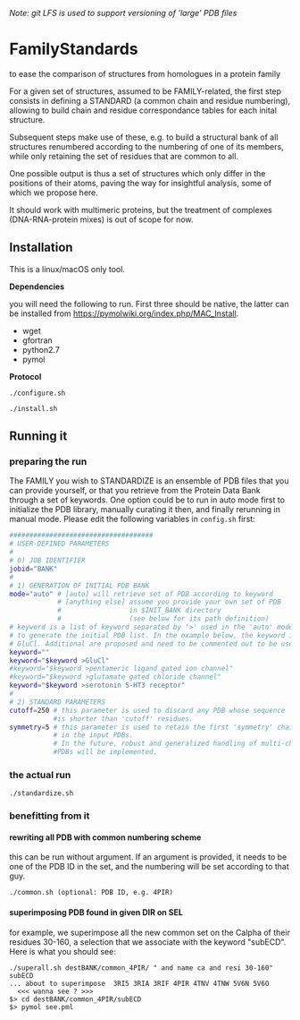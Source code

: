 *Note: git LFS is used to support versioning of 'large' PDB files*

# FamilyStandards
to ease the comparison of structures from homologues in a protein family

For a given set of structures, assumed to be FAMILY-related, the first step consists in defining a STANDARD (a common chain and residue numbering), allowing to build chain and residue correspondance tables for each inital structure.

Subsequent steps make use of these, e.g. to build a structural bank of all structures renumbered according to the numbering of one of its members, while only retaining the set of residues that are common to all. 

One possible output is thus a set of structures which only differ in the positions of their atoms, paving the way for insightful analysis, some of which we propose here.

It should work with multimeric proteins, but the treatment of complexes (DNA-RNA-protein mixes) is out of scope for now.

## Installation
This is a linux/macOS only tool.

**Dependencies**

you will need the following to run. First three should be native, the latter can be installed from https://pymolwiki.org/index.php/MAC_Install. 
* wget
* gfortran
* python2.7
* pymol

**Protocol**

`./configure.sh`

`./install.sh`

## Running it

### preparing the run
The FAMILY you wish to STANDARDIZE is an ensemble of PDB files that you can provide yourself, or that you retrieve from the Protein Data Bank through a set of keywords. One option could be to run in auto mode first to initialize the PDB library, manually curating it then, and finally rerunning in manual mode. Please edit the following variables in `config.sh` first:

```bash
####################################
# USER-DEFINED PARAMETERS
#
# 0) JOB IDENTIFIER
jobid="BANK"
#
# 1) GENERATION OF INITIAL PDB BANK
mode="auto" # [auto] will retrieve set of PDB according to keyword
            # [anything else] assume you provide your own set of PDB 
            #                 in $INIT_BANK directory 
            #                 (see below for its path definition)
# keyword is a list of keyword separated by '>' used in the 'auto' mode 
# to generate the initial PDB list. In the example below, the keyword is 
# GluCl. Additional are proposed and need to be commented out to be used.
keyword=""
keyword="$keyword >GluCl"
#keyword="$keyword >pentameric ligand gated ion channel"
#keyword="$keyword >glutamate gated chloride channel"
keyword="$keyword >serotonin 5-HT3 receptor"
# 
# 2) STANDARD PARAMETERS
cutoff=250 # this parameter is used to discard any PDB whose sequence 
           #is shorter than 'cutoff' residues.
symmetry=5 # this parameter is used to retain the first 'symmetry' chains 
           # in the input PDBs.
           # In the future, robust and generalized handling of multi-chain 
           #PDBs will be implemented.
```

### the actual run

`./standardize.sh`

### benefitting from it

#### rewriting all PDB with common numbering scheme

this can be run without argument. If an argument is provided, it needs to be one of the PDB ID in the set, and the numbering will be set according to that guy.

`./common.sh (optional: PDB ID, e.g. 4PIR)`

#### superimposing PDB found in given DIR on SEL

for example, we superimpose all the new common set on the Calpha of their residues 30-160, a selection that we associate with the keyword "subECD". Here is what you should see:
```
./superall.sh destBANK/common_4PIR/ " and name ca and resi 30-160" subECD
... about to superimpose  3RI5 3RIA 3RIF 4PIR 4TNV 4TNW 5V6N 5V6O
  <<< wanna see ? >>>
$> cd destBANK/common_4PIR/subECD
$> pymol see.pml
```
